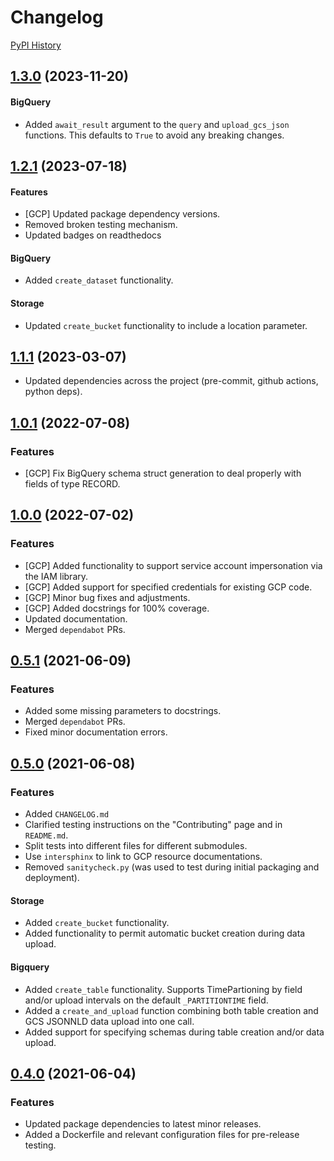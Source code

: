 # Changelog

[PyPI History](https://pypi.org/project/bibtutils/#history)

## [1.3.0](https://www.github.com/broadinstitute/bibtutils/compare/v1.2.1...v1.3.0) (2023-11-20)

#### BigQuery

- Added `await_result` argument to the `query` and `upload_gcs_json` functions. This defaults
  to `True` to avoid any breaking changes.

## [1.2.1](https://www.github.com/broadinstitute/bibtutils/compare/v1.1.1...v1.2.1) (2023-07-18)

#### Features

- [GCP] Updated package dependency versions.
- Removed broken testing mechanism.
- Updated badges on readthedocs

#### BigQuery

- Added `create_dataset` functionality.

#### Storage

- Updated `create_bucket` functionality to include a location parameter.

## [1.1.1](https://www.github.com/broadinstitute/bibtutils/compare/v1.0.2...v1.1.1) (2023-03-07)

- Updated dependencies across the project (pre-commit, github actions, python deps).

## [1.0.1](https://www.github.com/broadinstitute/bibtutils/compare/v1.0.0...v1.0.2) (2022-07-08)

### Features

- [GCP] Fix BigQuery schema struct generation to deal properly with fields of type RECORD.

## [1.0.0](https://www.github.com/broadinstitute/bibtutils/compare/v0.5.1...v1.0.0) (2022-07-02)

### Features

- [GCP] Added functionality to support service account impersonation via the IAM library.
- [GCP] Added support for specified credentials for existing GCP code.
- [GCP] Minor bug fixes and adjustments.
- [GCP] Added docstrings for 100% coverage.
- Updated documentation.
- Merged `dependabot` PRs.

## [0.5.1](https://www.github.com/broadinstitute/bibtutils/compare/v0.5.0...v0.5.1) (2021-06-09)

### Features

- Added some missing parameters to docstrings.
- Merged `dependabot` PRs.
- Fixed minor documentation errors.

## [0.5.0](https://www.github.com/broadinstitute/bibtutils/compare/v0.4.0...v0.5.0) (2021-06-08)

### Features

- Added `CHANGELOG.md`
- Clarified testing instructions on the "Contributing" page and in `README.md`.
- Split tests into different files for different submodules.
- Use `intersphinx` to link to GCP resource documentations.
- Removed `sanitycheck.py` (was used to test during initial packaging and deployment).

#### Storage

- Added `create_bucket` functionality.
- Added functionality to permit automatic bucket creation during data upload.

#### Bigquery

- Added `create_table` functionality. Supports TimePartioning by field and/or upload intervals on the default `_PARTITIONTIME` field.
- Added a `create_and_upload` function combining both table creation and GCS JSONNLD data upload into one call.
- Added support for specifying schemas during table creation and/or data upload.

## [0.4.0](https://www.github.com/broadinstitute/bibtutils/compare/v0.3.5...v0.4.0) (2021-06-04)

### Features

- Updated package dependencies to latest minor releases.
- Added a Dockerfile and relevant configuration files for pre-release testing.
